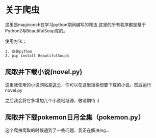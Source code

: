 # 关于爬虫
  这里是magiconch在学习python期间编写的爬虫,这里的所有程序都是基于Python2与BeautifulSoup库的。
  
  使用方法：
  ```
  1. 安装python
  2. pip install BeautifulSoup4
  ```

## 爬取并下载小说(novel.py)
  这里我使用的小说网站是[这个](http://www.dajiadu.net)，你可以在这里搜索想要下载的小说。然后运行 novel.py
  
  之后我会将它多增加几个小说地址源，敬请期待 :)
  
## 爬取并下载pokemon日月全集（pokemon.py）
  这个爬虫爬取的时候遇到了一些问题，我正在解决ing...
  
